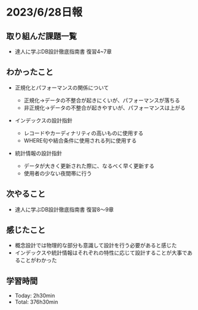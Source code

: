 # 2023/6/28日報

## 取り組んだ課題一覧
- 達人に学ぶDB設計徹底指南書 復習4~7章

## わかったこと
- 正規化とパフォーマンスの関係について
  - 正規化→データの不整合が起きにくいが、パフォーマンスが落ちる
  - 非正規化→データの不整合が起きやすいが、パフォーマンスは上がる
 
- インデックスの設計指針
  - レコードやカーディナリティの高いものに使用する
  - WHERE句や結合条件に使用される列に使用する

- 統計情報の設計指針
  - データが大きく更新された際に、なるべく早く更新する
  - 使用者の少ない夜間帯に行う 

## 次やること
- 達人に学ぶDB設計徹底指南書 復習8〜9章

## 感じたこと
- 概念設計では物理的な部分も意識して設計を行う必要があると感じた
- インデックスや統計情報はそれぞれの特性に応じて設計することが大事であることがわかった

## 学習時間
- Today: 2h30min
- Total: 376h30min

